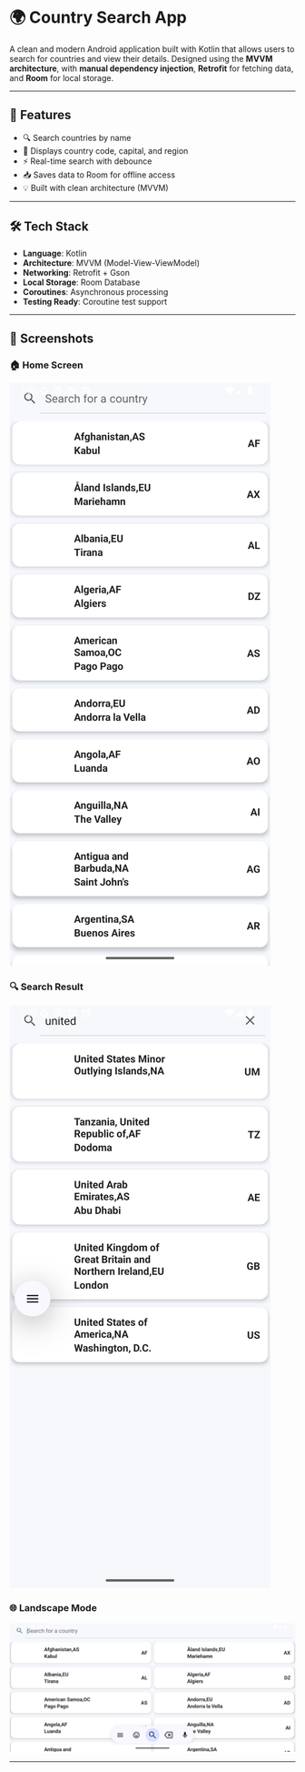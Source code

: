 # 🌍 Country Search App

A clean and modern Android application built with Kotlin that allows users to search for countries and view their details. Designed using the **MVVM architecture**, with **manual dependency injection**, **Retrofit** for fetching data, and **Room** for local storage.

---

## 🚀 Features

- 🔍 Search countries by name
- 🧭 Displays country code, capital, and region
- ⚡ Real-time search with debounce
- 📥 Saves data to Room for offline access
- 💡 Built with clean architecture (MVVM)

---

## 🛠 Tech Stack

- **Language**: Kotlin
- **Architecture**: MVVM (Model-View-ViewModel)
- **Networking**: Retrofit + Gson
- **Local Storage**: Room Database
- **Coroutines**: Asynchronous processing
- **Testing Ready**: Coroutine test support

---

## 📱 Screenshots

### 🏠 Home Screen
![Home](assets/screenshots/home.png)

### 🔍 Search Result
![Search](assets/screenshots/home_search.png)

### 🌐 Landscape Mode
![Landscape](assets/screenshots/landscape.png)

---

